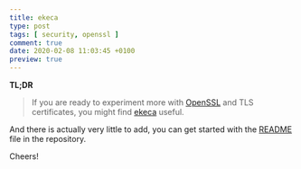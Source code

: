 ```yaml
---
title: ekeca
type: post
tags: [ security, openssl ]
comment: true
date: 2020-02-08 11:03:45 +0100
preview: true
---
```


**TL;DR**

> If you are ready to experiment more with [OpenSSL][] and TLS certificates,
> you might find [ekeca][] useful.

<script id="asciicast-299207" src="https://asciinema.org/a/299207.js" async></script>

And there is actually very little to add, you can get started with the
[README][] file in the repository.

Cheers!


[ekeca]: https://github.com/polettix/ekeca
[OpenSSL]: https://www.openssl.org/
[README]: https://github.com/polettix/ekeca/blob/master/README.md
